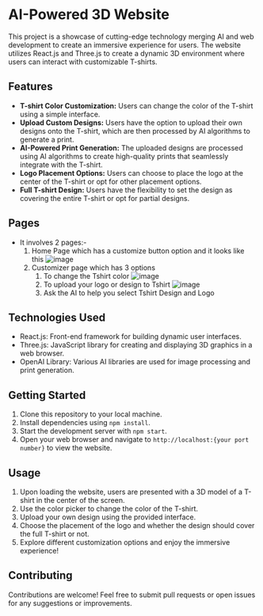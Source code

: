 # AI-Powered 3D Website

This project is a showcase of cutting-edge technology merging AI and web development to create an immersive experience for users. The website utilizes React.js and Three.js to create a dynamic 3D environment where users can interact with customizable T-shirts.

## Features

- **T-shirt Color Customization:** Users can change the color of the T-shirt using a simple interface.
- **Upload Custom Designs:** Users have the option to upload their own designs onto the T-shirt, which are then processed by AI algorithms to generate a print.
- **AI-Powered Print Generation:** The uploaded designs are processed using AI algorithms to create high-quality prints that seamlessly integrate with the T-shirt.
- **Logo Placement Options:** Users can choose to place the logo at the center of the T-shirt or opt for other placement options.
- **Full T-shirt Design:** Users have the flexibility to set the design as covering the entire T-shirt or opt for partial designs.

## Pages

- It involves 2 pages:-
  1. Home Page which has a customize button option and it looks like this
     ![image](https://github.com/kailashmaurya27/Three.js_Project/assets/91011670/ca48da0f-5546-4e23-8ce6-ac2d0ddb94e5)
  2. Customizer page which has 3 options
     1. To change the Tshirt color
     ![image](https://github.com/kailashmaurya27/Three.js_Project/assets/91011670/17f9c9bb-a4c2-4b32-8cf5-2a37ebac9827)
     2. To upload your logo or design to Tshirt
     ![image](https://github.com/kailashmaurya27/Three.js_Project/assets/91011670/533106f8-dfde-4569-9cc2-60e052190353)
     3. Ask the AI to help you select Tshirt Design and Logo
     
## Technologies Used

- React.js: Front-end framework for building dynamic user interfaces.
- Three.js: JavaScript library for creating and displaying 3D graphics in a web browser.
- OpenAI Library: Various AI libraries are used for image processing and print generation.

## Getting Started

1. Clone this repository to your local machine.
2. Install dependencies using `npm install`.
3. Start the development server with `npm start`.
4. Open your web browser and navigate to `http://localhost:{your port number}` to view the website.

## Usage

1. Upon loading the website, users are presented with a 3D model of a T-shirt in the center of the screen.
2. Use the color picker to change the color of the T-shirt.
3. Upload your own design using the provided interface.
4. Choose the placement of the logo and whether the design should cover the full T-shirt or not.
5. Explore different customization options and enjoy the immersive experience!

## Contributing

Contributions are welcome! Feel free to submit pull requests or open issues for any suggestions or improvements.

